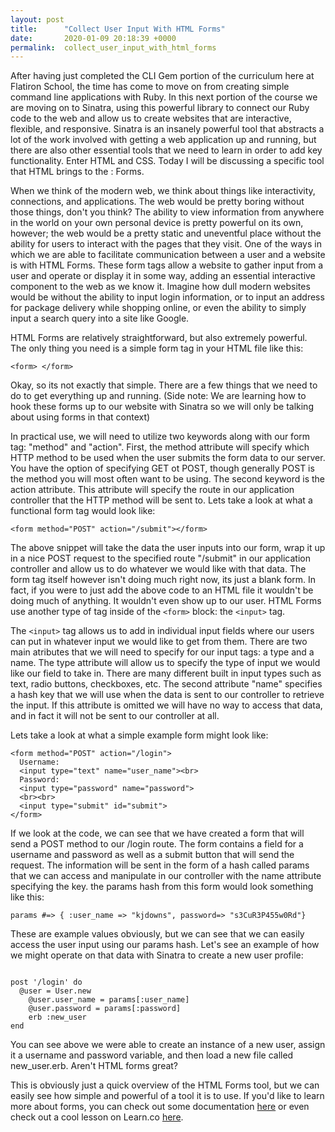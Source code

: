 ```yaml
---
layout: post
title:      "Collect User Input With HTML Forms"
date:       2020-01-09 20:18:39 +0000
permalink:  collect_user_input_with_html_forms
---
```



After having just completed the CLI Gem portion of the curriculum here at Flatiron School, the time has come to move on from creating simple command line applications with Ruby. In this next portion of the course we are moving on to Sinatra, using this powerful library to connect our Ruby code to the web and allow us to create websites that are interactive, flexible, and responsive. Sinatra is an insanely powerful tool that abstracts a lot of the work involved with getting a web application up and running, but there are also other essential tools that we need to learn in order to add key functionality. Enter HTML and CSS. Today I will be discussing a specific tool that HTML brings to the <table>: Forms.

When we think of the modern web, we think about things like interactivity, connections, and applications. The web would be pretty boring without those things, don't you think? The ability to view information from anywhere in the world on your own personal device is pretty powerful on its own, however; the web would be a pretty static and uneventful place without the ability for users to interact with the pages that they visit. One of the ways in which we are able to facilitate communication between a user and a website is with HTML Forms. These form tags allow a website to gather input from a user and operate or display it in some way, adding an essential interactive component to the web as we know it. Imagine how dull modern websites would be without the ability to input login information, or to input an address for package delivery while shopping online, or even the ability to simply input a search query into a site like Google.

HTML Forms are relatively straightforward, but also extremely powerful. The only thing you need is a simple form tag in your HTML file like this:

```
<form> </form>
```


Okay, so its not exactly that simple. There are a few things that we need to do to get everything up and running. (Side note: We are learning how to hook these forms up to our website with Sinatra so we will only be talking about using forms in that context)

In practical use, we will need to utilize two keywords along with our form tag: "method" and "action". First, the method attribute will specify which HTTP method to be used when the user submits the form data to our server. You have the option of specifying GET ot POST, though generally POST is the method you will most often want to be using. The second keyword is the action attribute. This attribute will specify the route in our application controller that the HTTP method will be sent to. Lets take a look at what a functional form tag would look like:

```
<form method="POST" action="/submit"></form>
```

The above snippet will take the data the user inputs into our form, wrap it up in a nice POST request to the specified route "/submit" in our application controller and allow us to do whatever we would like with that data. The form tag itself however isn't doing much right now, its just a blank form. In fact, if you were to just add the above code to an HTML file it wouldn't be doing much of anything. It wouldn't even show up to our user. HTML Forms use another type of tag inside of the `<form>` block: the `<input>` tag.

The `<input>` tag allows us to add in individual input fields where our users can put in whatever input we would like to get from them. There are two main atributes that we will need to specify for our input tags: a type and a name. The type attribute will allow us to specify the type of input we would like our field to take in. There are many different built in input types such as text, radio buttons, checkboxes, etc. The second attribute "name" specifies a hash key that we will use when the data is sent to our controller to retrieve the input. If this attribute is omitted we will have no way to access that data, and in fact it will not be sent to our controller at all.

Lets take a look at what a simple example form might look like:

```
<form method="POST" action="/login">
  Username: 
  <input type="text" name="user_name"><br>
  Password: 
  <input type="password" name="password">
  <br><br>
  <input type="submit" id="submit">
</form>
```

If we look at the code, we can see that we have created a form that will send a POST method to our /login route. The form contains a field for a username and password as well as a submit button that will send the request. The information will be sent in the form of a hash called params that we can access and manipulate in our controller with the name attribute specifying the key. the params hash from this form would look something like this:

```
params #=> { :user_name => "kjdowns", password=> "s3CuR3P455w0Rd"}
```

These are example values obviously, but we can see that we can easily access the user input using our params hash. Let's see an example of how we might operate on that data with Sinatra to create a new user profile:

```

post '/login' do
  @user = User.new
	@user.user_name = params[:user_name]
	@user.password = params[:password]
	erb :new_user
end

```

You can see above we were able to create an instance of a new user, assign it a username and password variable, and then load a new file called new_user.erb. Aren't HTML forms great? 

This is obviously just a quick overview of the HTML Forms tool, but we can easily see how simple and powerful of a tool it is to use. If you'd like to learn more about forms, you can check out some documentation [here](https://www.w3schools.com/html/html_forms.asp) or even check out a cool lesson on Learn.co [here](https://learn.co/tracks/online-software-engineering-structured/html-continued/html-forms/html-forms).


